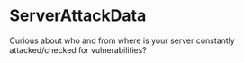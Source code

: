 # ServerAttackData
Curious about who and from where is your server constantly attacked/checked for vulnerabilities?

